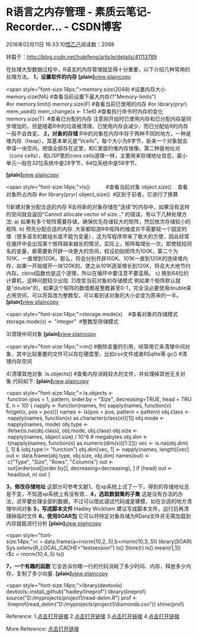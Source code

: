 
# R语言之内存管理 - 素质云笔记-Recorder... - CSDN博客

2016年02月11日 16:33:10[悟乙己](https://me.csdn.net/sinat_26917383)阅读数：2098



转载于：http://blog.csdn.net/hubifeng/article/details/41113789

在处理大型数据过程中，R语言的内存管理就显得十分重要，以下介绍几种常用的处理方法。
**1，设置软件的内存**
**[plain]**[view
 plain](http://blog.csdn.net/hubifeng/article/details/41113789#)[copy](http://blog.csdn.net/hubifeng/article/details/41113789#)

<span style="font-size:14px;">memory.size(2048) \#设置内存大小
memory.size(NA) \#查看当前设置下最大内存(?"Memory-limits")
\#or memory.limit()
memory.size(F) \#查看当前已使用的内存
\#or
library(pryr)
mem_used()
mem_change(x <- 1:1e6) \#查看执行命令时内存的变化
memory.size(T)  \#查看已分配的内存</span>
注意刚开始时已使用内存和已分配内存是同步增加的，但是随着R中的垃圾被清理，已使用内存会减少，而已分配给R的内存一般不会改变。
**2，对象的存储**
R中的对象在内存中存于两种不同的地方，一种是堆内存（heap），其基本单元是“Vcells”，每个大小为8字节，新来一个对象就会申请一块空间，把值全部存在这里，和C里面的堆内存很像。第二种是地址对（cons cells），和LISP里的cons cells道理一样，主要用来存储地址信息，最小单元一般在32位系统中是28字节、64位系统中是56字节。

**[plain]**[view
 plain](http://blog.csdn.net/hubifeng/article/details/41113789#)[copy](http://blog.csdn.net/hubifeng/article/details/41113789#)

<span style="font-size:14px;">ls()           \#查看当前对象
object.size()    查看对象所占内存
\#or
library(pryr)
object_size()  \#区别于前者，它进行了换算</span>

1)新建对象分配合适的内存
R会将新的对象存储在“连续”的内存中，如果没有这样的空间就会返回“Cannot allocate vector of size...” 的错误，有以下几种处理方法:
a) 如果有多个矩阵需要存储，确保优先存储较大的矩阵，然后依次存储较小的矩阵.
b) 预先分配合适的内存.
大家都知道R中矩阵的维度并不需要赋一个固定的值（很多语言的数组长度不能为变量），这为写程序带来了极大的方便，因此经常在循环中会出现某个矩阵越来越长的情况，实际上，矩阵每增长一次，即使赋给同名的变量，都需要新开辟一块更大的空间，假设初始矩阵为100K，第二个为101K，一直增到120K，那么，将会分别开辟100K、101K一直到120K的连续堆内存，如果一开始就开一块120K的，使之从101K逐渐增长到120K，将会大大地节约内存。cbind函数也是这个道理，所以在循环中要注意不要滥用。
c) 换到64位的计算机，这种问题较少出现.
2)改变当前对象的存储模式
例如某个矩阵默认就是"double"的，如果这个矩阵的数值都是整数甚至0-1，完全没必要使用double来占用空间，可以将其改为整数型，可以看到该对象的大小会变为原来的一半。
**[plain]**[view
 plain](http://blog.csdn.net/hubifeng/article/details/41113789#)[copy](http://blog.csdn.net/hubifeng/article/details/41113789#)

<span style="font-size:14px;">storage.mode(x)    \#查看对象的存储模式
storage.mode(x) <- "integer"  \#整数型存储模式</span>

3)清理中间对象
**[plain]**[view
 plain](http://blog.csdn.net/hubifeng/article/details/41113789#)[copy](http://blog.csdn.net/hubifeng/article/details/41113789#)

<span style="font-size:14px;">rm() \#删除变量的引用，经常用它来清理中间对象，其中比较重要的文件可以存在硬盘里，比如csv文件或者RSqlite等
gc() \#清理内存空间</span>

4)清理其他对象
.ls.objects() \#查看内存消耗较大的文件，并处理掉其他无关对象.代码如下:
**[plain]**[view
 plain](http://blog.csdn.net/hubifeng/article/details/41113789#)[copy](http://blog.csdn.net/hubifeng/article/details/41113789#)

<span style="font-size:14px;">.ls.objects <- function (pos = 1, pattern, order.by = "Size", decreasing=TRUE, head = TRUE, n = 10) {
napply <- function(names, fn) sapply(names, function(x)
fn(get(x, pos = pos)))
names <- ls(pos = pos, pattern = pattern)
obj.class <- napply(names, function(x) as.character(class(x))[1])
obj.mode <- napply(names, mode)
obj.type <- ifelse(is.na(obj.class), obj.mode, obj.class)
obj.size <- napply(names, object.size) / 10^6 \# megabytes
obj.dim <- t(napply(names, function(x)
as.numeric(dim(x))[1:2]))
vec <- is.na(obj.dim)[, 1] & (obj.type != "function")
obj.dim[vec, 1] <- napply(names, length)[vec]
out <- data.frame(obj.type, obj.size, obj.dim)
names(out) <- c("Type", "Size", "Rows", "Columns")
out <- out[order(out[[order.by]], decreasing=decreasing), ]
if (head)
out <- head(out, n)
out
}</span>

**3，修改存储地址**
这部分可参考文献1。在xp系统上试了一下，得到的存储地址总是不变，不知道xp系统上有没有效...
**4，选取数据集的子集**
这是没有办法的办法，迟早要处理全部的数据，不过可以借此调试代码或是建模，如在合适的地方清理中间对象
**5，写成脚本文件**
Hadley Wickham 建议写成脚本文件，运行后再清理掉临时文件
**6，使用SOAR包**
它可以将特定对象存储为RData文件并无需加载到内存就能进行分析
**[plain]**[view
 plain](http://blog.csdn.net/hubifeng/article/details/41113789#)[copy](http://blog.csdn.net/hubifeng/article/details/41113789#)

<span style="font-size:14px;">r = data.frame(a=rnorm(10,2,.5),b=rnorm(10,3,.5))
library(SOAR)
Sys.setenv(R_LOCAL_CACHE=”testsession”)
ls()
Store(r)
ls()
mean(r[,1])
r$c = rnorm(10,4,.5)
ls()</span>

**7，一个有趣的函数**
它会告诉你哪一行的代码消耗了多少时间、内存，释放多少内存，复制了多少向量.
**[plain]**[view
 plain](http://blog.csdn.net/hubifeng/article/details/41113789#)[copy](http://blog.csdn.net/hubifeng/article/details/41113789#)

<span style="font-size:14px;">library(devtools)
devtools::install_github("hadley/lineprof")
library(lineprof)
source("D:/myprojects/project1/read-delim.R")
prof <- lineprof(read_delim("D:/myprojects/project1/diamonds.csv"))
shine(prof)</span>




Reference:
1.[点击打开链接](http://adv-r.had.co.nz/memory.html)
2.[点击打开链接](http://www.matthewckeller.com/html/memory.html)
3.[点击打开链接](http://www.r-bloggers.com/memory-management-in-r-a-few-tips-and-tricks/)
4.[点击打开链接](http://www.r-bloggers.com/memory-management-in-r-and-soar/)

More Reference:
[点击打开链接](http://stackoverflow.com/questions/1358003/tricks-to-manage-the-available-memory-in-an-r-session)



